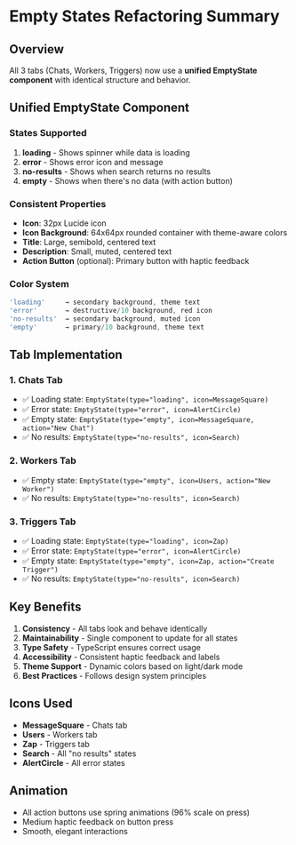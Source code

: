 # Empty States Refactoring Summary

## Overview
All 3 tabs (Chats, Workers, Triggers) now use a **unified EmptyState component** with identical structure and behavior.

## Unified EmptyState Component

### States Supported
1. **loading** - Shows spinner while data is loading
2. **error** - Shows error icon and message
3. **no-results** - Shows when search returns no results
4. **empty** - Shows when there's no data (with action button)

### Consistent Properties
- **Icon**: 32px Lucide icon
- **Icon Background**: 64x64px rounded container with theme-aware colors
- **Title**: Large, semibold, centered text
- **Description**: Small, muted, centered text
- **Action Button** (optional): Primary button with haptic feedback

### Color System
```typescript
'loading'     → secondary background, theme text
'error'       → destructive/10 background, red icon
'no-results'  → secondary background, muted icon
'empty'       → primary/10 background, theme text
```

## Tab Implementation

### 1. Chats Tab
- ✅ Loading state: `EmptyState(type="loading", icon=MessageSquare)`
- ✅ Error state: `EmptyState(type="error", icon=AlertCircle)`
- ✅ Empty state: `EmptyState(type="empty", icon=MessageSquare, action="New Chat")`
- ✅ No results: `EmptyState(type="no-results", icon=Search)`

### 2. Workers Tab
- ✅ Empty state: `EmptyState(type="empty", icon=Users, action="New Worker")`
- ✅ No results: `EmptyState(type="no-results", icon=Search)`

### 3. Triggers Tab
- ✅ Loading state: `EmptyState(type="loading", icon=Zap)`
- ✅ Error state: `EmptyState(type="error", icon=AlertCircle)`
- ✅ Empty state: `EmptyState(type="empty", icon=Zap, action="Create Trigger")`
- ✅ No results: `EmptyState(type="no-results", icon=Search)`

## Key Benefits
1. **Consistency** - All tabs look and behave identically
2. **Maintainability** - Single component to update for all states
3. **Type Safety** - TypeScript ensures correct usage
4. **Accessibility** - Consistent haptic feedback and labels
5. **Theme Support** - Dynamic colors based on light/dark mode
6. **Best Practices** - Follows design system principles

## Icons Used
- **MessageSquare** - Chats tab
- **Users** - Workers tab
- **Zap** - Triggers tab
- **Search** - All "no results" states
- **AlertCircle** - All error states

## Animation
- All action buttons use spring animations (96% scale on press)
- Medium haptic feedback on button press
- Smooth, elegant interactions

